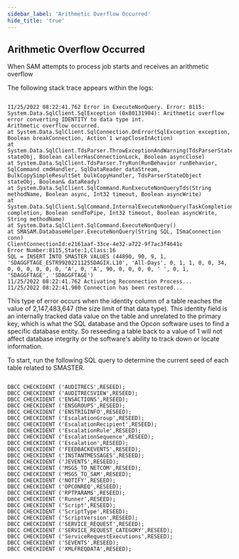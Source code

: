 ```yaml
---
sidebar_label: 'Arithmetic Overflow Occurred'
hide_title: 'true'
---
```


## Arithmetic Overflow Occurred

When SAM attempts to process job starts and receives an arithmetic overflow

The following stack trace appears within the logs:

```

11/25/2022 08:22:41.762 Error in ExecuteNonQuery. Error: 8115: System.Data.SqlClient.SqlException (0x80131904): Arithmetic overflow error converting IDENTITY to data type int.
Arithmetic overflow occurred.
at System.Data.SqlClient.SqlConnection.OnError(SqlException exception, Boolean breakConnection, Action`1 wrapCloseInAction)
at System.Data.SqlClient.TdsParser.ThrowExceptionAndWarning(TdsParserStateObject stateObj, Boolean callerHasConnectionLock, Boolean asyncClose)
at System.Data.SqlClient.TdsParser.TryRun(RunBehavior runBehavior, SqlCommand cmdHandler, SqlDataReader dataStream, BulkCopySimpleResultSet bulkCopyHandler, TdsParserStateObject stateObj, Boolean& dataReady)
at System.Data.SqlClient.SqlCommand.RunExecuteNonQueryTds(String methodName, Boolean async, Int32 timeout, Boolean asyncWrite)
at System.Data.SqlClient.SqlCommand.InternalExecuteNonQuery(TaskCompletionSource`1 completion, Boolean sendToPipe, Int32 timeout, Boolean asyncWrite, String methodName)
at System.Data.SqlClient.SqlCommand.ExecuteNonQuery()
at SMASAM.DatabaseHelper.ExecuteNonQuery(String SQL, ISmaConnection conn)
ClientConnectionId:e2161aaf-33ce-4e32-a722-9f7ac3f4641c
Error Number:8115,State:1,Class:16
SQL = INSERT INTO SMASTER VALUES (44890, 90, 9, 1, 'SDAGGFTAGE_ESTR9920221125SDAGIX.L10', 'All-Days', 0, 1, 1, 0, 0, 34, 0, 0, 0, 0, 0, 0, 'A', 0, 'A', 90, 0, 0, 0, 0, ' ', 0, 1, 'SDAGGFTAGE', 'SDAGGFTAGE')
11/25/2022 08:22:41.762 Activating Reconnection Process...
11/25/2022 08:22:41.980 Connection has been restored...

```

This type of error occurs when the identity column of a table reaches the value of 2,147,483,647 (the size limit of that data type). This identity field is an internally tracked data value on the table and unrelated to the primary key, which is what the SQL database and the Opcon software uses to find a specific database entity. So reseeding a table back to a value of 1 will not affect database integrity or the software's ability to track down or locate information.

To start, run the following SQL query to determine the current seed of each table related to SMASTER.

```

DBCC CHECKIDENT ('AUDITRECS',RESEED);
DBCC CHECKIDENT ('AUDITRECSVIEW',RESEED);
DBCC CHECKIDENT ('ENSACTIONS',RESEED);
DBCC CHECKIDENT ('ENSGROUPS',RESEED);
DBCC CHECKIDENT ('ENSTRIGINFO',RESEED);
DBCC CHECKIDENT ('EscalationGroup',RESEED);
DBCC CHECKIDENT ('EscalationRecipient',RESEED);
DBCC CHECKIDENT ('EscalationRule',RESEED);
DBCC CHECKIDENT ('EscalationSequence',RESEED);
DBCC CHECKIDENT ('Escalation',RESEED);
DBCC CHECKIDENT ('FEEDBACKEVENTS',RESEED);
DBCC CHECKIDENT ('INSTANTMESSAGES',RESEED);
DBCC CHECKIDENT ('JEVENTS',RESEED);
DBCC CHECKIDENT ('MSGS_TO_NETCOM',RESEED);
DBCC CHECKIDENT ('MSGS_TO_SAM',RESEED);
DBCC CHECKIDENT ('NOTIFY',RESEED);
DBCC CHECKIDENT ('OPCONREQ',RESEED);
DBCC CHECKIDENT ('RPTPARAMS',RESEED);
DBCC CHECKIDENT ('Runner',RESEED);
DBCC CHECKIDENT ('Script',RESEED);
DBCC CHECKIDENT ('ScriptType',RESEED);
DBCC CHECKIDENT ('ScriptVersion',RESEED);
DBCC CHECKIDENT ('SERVICE_REQUEST',RESEED);
DBCC CHECKIDENT ('SERVICE_REQUEST_CATEGORY',RESEED);
DBCC CHECKIDENT ('ServiceRequestExecutions',RESEED);
DBCC CHECKIDENT ('SEVENTS',RESEED);
DBCC CHECKIDENT ('XMLFREQDATA',RESEED);

```